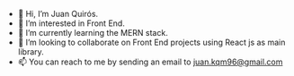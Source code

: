 - 👋 Hi, I’m Juan Quirós.
- 👀 I’m interested in Front End.
- 🌱 I’m currently learning the MERN stack.
- 💞️ I’m looking to collaborate on Front End projects using React js as main library. 
- 📫 You can reach to me by sending an email to juan.kqm96@gmail.com

<!---
Juankqm/Juankqm is a ✨ special ✨ repository because its `README.md` (this file) appears on your GitHub profile.
You can click the Preview link to take a look at your changes.
--->
